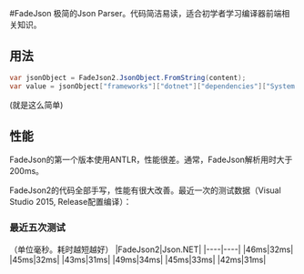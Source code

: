 #FadeJson
极简的Json Parser。代码简洁易读，适合初学者学习编译器前端相关知识。

## 用法
```C#
var jsonObject = FadeJson2.JsonObject.FromString(content);
var value = jsonObject["frameworks"]["dotnet"]["dependencies"]["System.Linq"]; //value == "4.0.0"
```
(就是这么简单)

## 性能
FadeJson的第一个版本使用ANTLR，性能很差。通常，FadeJson解析用时大于200ms。

FadeJson2的代码全部手写，性能有很大改善。最近一次的测试数据（Visual Studio 2015, Release配置编译）：

### 最近五次测试
（单位毫秒。耗时越短越好）
|FadeJson2|Json.NET|
|----|----|
|46ms|32ms|
|45ms|32ms|
|43ms|31ms|
|49ms|34ms|
|45ms|33ms|
|42ms|31ms|